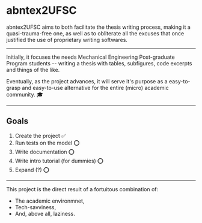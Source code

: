 # abntex2UFSC

abntex2UFSC aims to both facilitate the thesis writing process, making it a quasi-trauma-free one, as well as to obliterate all the excuses that once justified the use of proprietary writing softwares.
____

Initially, it focuses the needs Mechanical Engineering Post-graduate Program students --  writing a thesis with tables, subfigures, code excerpts and things of the like.

Eventually, as the project advances, it will serve it's purpose as a easy-to-grasp and easy-to-use alternative for the entire (micro) academic community. :mortar_board:

___

## Goals

1. Create the project :white_check_mark:
2. Run tests on the model :o:
3. Write documentation :o:
4. Write intro tutorial (for dummies) :o:
5. Expand (?) :o:

___

This project is the direct result of a fortuitous combination of:

- The academic environmnet,
- Tech-savviness,
- And, above all, laziness.

